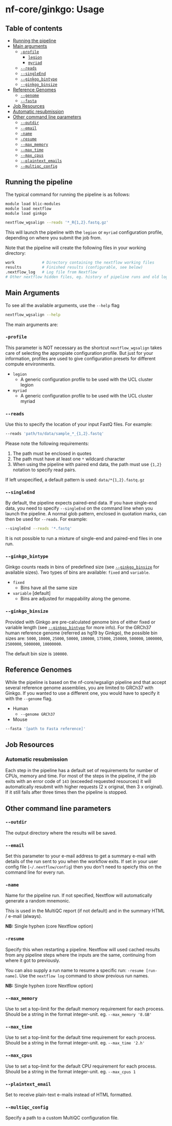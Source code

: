 # nf-core/ginkgo: Usage

## Table of contents

* [Running the pipeline](#running-the-pipeline)
* [Main arguments](#main-arguments)
    * [`-profile`](#-profile-single-dash)
        * [`legion`](#docker)
        * [`myriad`](#awsbatch)
    * [`--reads`](#--reads)
    * [`--singleEnd`](#--singleend)
    * [`--ginkgo_bintype`](#--ginkgo_bintype)
    * [`--ginkgo_binsize`](#--ginkgo_binsize)
* [Reference Genomes](#reference-genomes)
    * [`--genome`](#--genome)
    * [`--fasta`](#--fasta)
* [Job Resources](#job-resources)
* [Automatic resubmission](#automatic-resubmission)
* [Other command line parameters](#other-command-line-parameters)
    * [`--outdir`](#--outdir)
    * [`--email`](#--email)
    * [`-name`](#-name-single-dash)
    * [`-resume`](#-resume-single-dash)
    * [`--max_memory`](#--max_memory)
    * [`--max_time`](#--max_time)
    * [`--max_cpus`](#--max_cpus)
    * [`--plaintext_emails`](#--plaintext_emails)
    * [`--multiqc_config`](#--multiqc_config)


## Running the pipeline
The typical command for running the pipeline is as follows:
```bash
module load blic-modules
module load nextflow
module load ginkgo

nextflow_wgsalign --reads '*_R{1,2}.fastq.gz'
```

This will launch the pipeline with the `legion` or `myriad` configuration profile, depending on where you submit the job from.

Note that the pipeline will create the following files in your working directory:

```bash
work            # Directory containing the nextflow working files
results         # Finished results (configurable, see below)
.nextflow_log   # Log file from Nextflow
# Other nextflow hidden files, eg. history of pipeline runs and old logs.
```

## Main Arguments

To see all the available arguments, use the `--help` flag
```bash
nextflow_wgsalign --help
```

The main arguments are:

### `-profile`
This parameter is NOT necessary as the shortcut `nextflow_wgsalign` takes care of selecting the appropiate configuration profile. But just for your information, profiles are used to give 
configuration presets for different compute environments.

* `legion`
    * A generic configuration profile to be used with the UCL cluster legion
* `myriad`
    * A generic configuration profile to be used with the UCL cluster myriad

### `--reads`
Use this to specify the location of your input FastQ files. For example:

```bash
--reads 'path/to/data/sample_*_{1,2}.fastq'
```

Please note the following requirements:

1. The path must be enclosed in quotes
2. The path must have at least one `*` wildcard character
3. When using the pipeline with paired end data, the path must use `{1,2}` notation to specify read pairs.

If left unspecified, a default pattern is used: `data/*{1,2}.fastq.gz`

### `--singleEnd`
By default, the pipeline expects paired-end data. If you have single-end data, you need to specify `--singleEnd` on the command line when you launch the pipeline. A normal glob pattern, enclosed in quotation marks, can then be used for `--reads`. For example:

```bash
--singleEnd --reads '*.fastq'
```

It is not possible to run a mixture of single-end and paired-end files in one run.

### `--ginkgo_bintype`
Ginkgo counts reads in bins of predefined size (see [`--ginkgo_binsize`](#--ginkgo_binsize) for available sizes). Two types of bins are available: `fixed` and `variable`.

* `fixed`
    * Bins have all the same size
* `variable` [default]
    * Bins are adjusted for mappability along the genome.


### `--ginkgo_binsize`
Provided with Ginkgo are pre-calculated genome bins of either fixed or variable length (see [`--ginkgo_bintype`](#--ginkgo_bintype) for more info). For the GRCh37 human reference genome (referred as hg19 by Ginkgo), the possible bin sizes are: `5000`, `10000`, `25000`, `50000`, `100000`, `175000`, `250000`, `500000`, `1000000`, `2500000`, `5000000`, `10000000`.

The default bin size is `100000`.

## Reference Genomes

While the pipeline is based on the nf-core/wgsalign pipeline and that accept several reference genome assemblies, you are limited to GRCh37 with Ginkgo. If you wanted to use a different one, you would have to specify it with the `--genome` flag.

* Human
  * `--genome GRCh37`
* Mouse


```bash
--fasta '[path to Fasta reference]'
```

## Job Resources
### Automatic resubmission
Each step in the pipeline has a default set of requirements for number of CPUs, memory and time. For most of the steps in the pipeline, if the job exits with an error code of `143` (exceeded requested resources) it will automatically resubmit with higher requests (2 x original, then 3 x original). If it still fails after three times then the pipeline is stopped.

## Other command line parameters

### `--outdir`
The output directory where the results will be saved.

### `--email`
Set this parameter to your e-mail address to get a summary e-mail with details of the run sent to you when the workflow exits. If set in your user config file (`~/.nextflow/config`) then you don't need to speicfy this on the command line for every run.

### `-name`
Name for the pipeline run. If not specified, Nextflow will automatically generate a random mnemonic.

This is used in the MultiQC report (if not default) and in the summary HTML / e-mail (always).

**NB:** Single hyphen (core Nextflow option)

### `-resume`
Specify this when restarting a pipeline. Nextflow will used cached results from any pipeline steps where the inputs are the same, continuing from where it got to previously.

You can also supply a run name to resume a specific run: `-resume [run-name]`. Use the `nextflow log` command to show previous run names.

**NB:** Single hyphen (core Nextflow option)

### `--max_memory`
Use to set a top-limit for the default memory requirement for each process.
Should be a string in the format integer-unit. eg. `--max_memory '8.GB'`

### `--max_time`
Use to set a top-limit for the default time requirement for each process.
Should be a string in the format integer-unit. eg. `--max_time '2.h'`

### `--max_cpus`
Use to set a top-limit for the default CPU requirement for each process.
Should be a string in the format integer-unit. eg. `--max_cpus 1`

### `--plaintext_email`
Set to receive plain-text e-mails instead of HTML formatted.

### `--multiqc_config`
Specify a path to a custom MultiQC configuration file.

